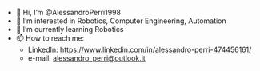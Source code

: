 - 👋 Hi, I’m @AlessandroPerri1998
- 👀 I’m interested in Robotics, Computer Engineering, Automation
- 🌱 I’m currently learning Robotics
- 📫 How to reach me: 
     - LinkedIn: https://www.linkedin.com/in/alessandro-perri-474456161/
     - e-mail: alessandro_perri@outlook.it


<!---
AlessandroPerri1998/AlessandroPerri1998 is a ✨ special ✨ repository because its `README.md` (this file) appears on your GitHub profile.
You can click the Preview link to take a look at your changes.
--->
